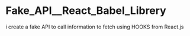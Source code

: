 # Fake_API__React_Babel_Librery
 i create a fake API to call information to fetch using HOOKS from React.js
